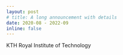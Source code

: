 ```yaml
---
layout: post
# title: A long announcement with details
date: 2020-08 - 2022-09
inline: false
---
```


KTH Royal Institute of Technology